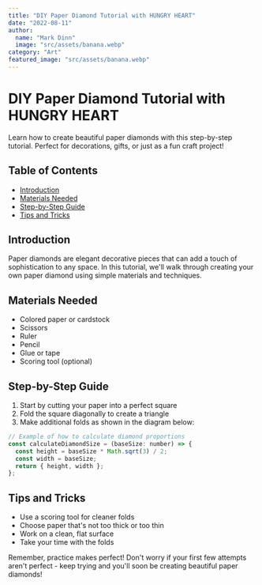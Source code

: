 ```yaml
---
title: "DIY Paper Diamond Tutorial with HUNGRY HEART"
date: "2022-08-11"
author:
  name: "Mark Dinn"
  image: "src/assets/banana.webp"
category: "Art"
featured_image: "src/assets/banana.webp"
---
```


# DIY Paper Diamond Tutorial with HUNGRY HEART

Learn how to create beautiful paper diamonds with this step-by-step tutorial. Perfect for decorations, gifts, or just as a fun craft project!

## Table of Contents
- [Introduction](#introduction)
- [Materials Needed](#materials-needed)
- [Step-by-Step Guide](#step-by-step-guide)
- [Tips and Tricks](#tips-and-tricks)

## Introduction

Paper diamonds are elegant decorative pieces that can add a touch of sophistication to any space. In this tutorial, we'll walk through creating your own paper diamond using simple materials and techniques.

## Materials Needed

- Colored paper or cardstock
- Scissors
- Ruler
- Pencil
- Glue or tape
- Scoring tool (optional)

## Step-by-Step Guide

1. Start by cutting your paper into a perfect square
2. Fold the square diagonally to create a triangle
3. Make additional folds as shown in the diagram below:

```javascript
// Example of how to calculate diamond proportions
const calculateDiamondSize = (baseSize: number) => {
  const height = baseSize * Math.sqrt(3) / 2;
  const width = baseSize;
  return { height, width };
};
```

## Tips and Tricks

- Use a scoring tool for cleaner folds
- Choose paper that's not too thick or too thin
- Work on a clean, flat surface
- Take your time with the folds

Remember, practice makes perfect! Don't worry if your first few attempts aren't perfect - keep trying and you'll soon be creating beautiful paper diamonds! 